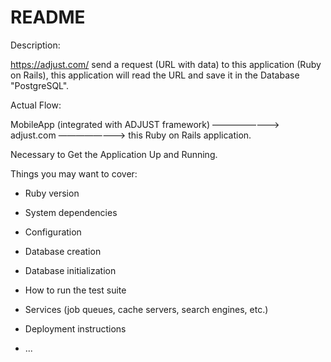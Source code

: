 # README
Description:

 https://adjust.com/ send a request (URL with data) to this application (Ruby on Rails), this application will read the URL and save it in the Database "PostgreSQL".
 
Actual Flow:

 MobileApp (integrated with ADJUST framework) ————————> adjust.com  ————————> this Ruby on Rails application.
 
Necessary to Get the Application Up and Running.

Things you may want to cover:

* Ruby version

* System dependencies

* Configuration

* Database creation

* Database initialization

* How to run the test suite

* Services (job queues, cache servers, search engines, etc.)

* Deployment instructions

* ...




